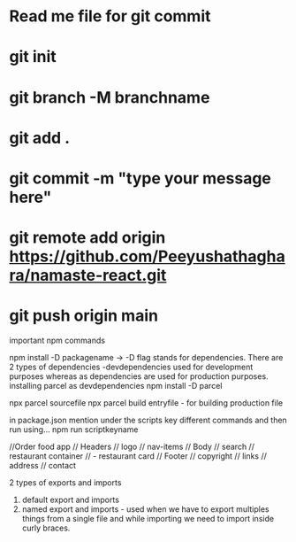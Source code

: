 # Read me file for git commit
# git init
# git branch -M branchname
# git add .
# git commit -m "type your message here"
# git remote add origin https://github.com/Peeyushathaghara/namaste-react.git
# git push origin main

<!-- important json packages in our package.json file
first command npm init - to create package  -->

<!-- we need a bumdler eg webpack, parcel -->

important npm commands

npm install -D packagename ->  -D flag stands for dependencies. There are 2 types of dependencies -devdependencies used for development purposes whereas as dependencies are used for production purposes.
installing parcel as devdependencies
npm install -D parcel

npx parcel sourcefile
npx parcel build entryfile - for building production file

in package.json mention under the scripts key different commands and then run using...
npm run scriptkeyname

//Order food app
// Headers
//     logo
//     nav-items
// Body
//     search
//     restaurant container
//     - restaurant card
// Footer
//     copyright
//     links
//     address
//     contact

2 types of exports and imports
1. default export and imports
2. named export and imports - used when we have to export multiples things from a single file and while importing we need to import inside curly braces.